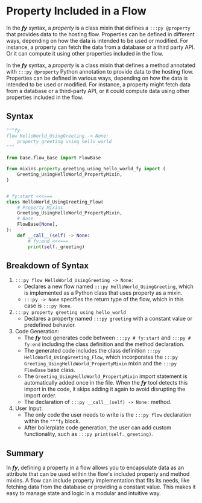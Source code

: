 # Property Included in a Flow

In the ___fy___ syntax, a _property_ is a class mixin that defines a `:::py @property` that provides data to the hosting flow. Properties can be defined in different ways, depending on how the data is intended to be used or modified. For instance, a property can fetch the data from a database or a third party API. Or it can compute it using other properties included in the flow.

In the ___fy___ syntax, a _property_ is a class mixin that defines a method annotated with `:::py @property` Python annotation to provide data to the hosting flow. Properties can be defined in various ways, depending on how the data is intended to be used or modified. For instance, a property might fetch data from a database or a third-party API, or it could compute data using other properties included in the flow.

## Syntax

```py title="mixins/property/greeting/using_hello_world_fy.py" linenums="1" 
"""fy
flow HelloWorld_UsingGreeting -> None:
    property greeting using hello_world
"""

from base.flow_base import FlowBase

from mixins.property.greeting.using_hello_world_fy import (
    Greeting_UsingHelloWorld_PropertyMixin,
)


# fy:start <<<===
class HelloWorld_UsingGreeting_Flow(
    # Property Mixins
    Greeting_UsingHelloWorld_PropertyMixin,
    # Base
    FlowBase[None],
):
    def __call__(self) -> None:
        # fy:end <<<===
        print(self._greeting)
```

## Breakdown of Syntax

1. `:::py flow HelloWorld_UsingGreeting -> None:`
    - Declares a new flow named `:::py HelloWorld_UsingGreeting`, which is implemented as a Python class that uses property as a mixin.
    - `:::py -> None` specifies the return type of the flow, which in this case is `:::py None`.
2. `:::py property greeting using hello_world`
    - Declares a property named `:::py greeting` with a constant value or predefined behavior.
3. Code Generation:
    - The ___fy___ tool generates code between `:::py # fy:start` and `:::py # fy:end` including the class definition and the method declaration. 
    - The generated code includes the class definition `:::py HelloWorld_UsingGreeting_Flow`, which incorporates the `:::py Greeting_UsingHelloWorld_PropertyMixin` mixin and the `:::py FlowBase` base class. 
    - The `Greeting_UsingHelloWorld_PropertyMixin` import statement is automatically added once in the file. When the ___fy___ tool detects this import in the code, it skips adding it again to avoid disrupting the import order.
    - The declaration of `:::py __call__(self) -> None:` method.
4. User Input:
    - The only code the user needs to write is the `:::py flow` declaration within the `"""fy` block.
    - After boilerplate code generation, the user can add custom functionality, such as `:::py print(self._greeting)`.

## Summary

In ___fy___, defining a property in a flow allows you to encapsulate data as an attribute that can be used within the flow's included property and method mixins. A flow can include property implementation that fits its needs, like fetching data from the database or providing a constant value. This makes it easy to manage state and logic in a modular and intuitive way.
